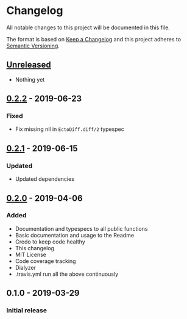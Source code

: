 # Changelog

All notable changes to this project will be documented in this file.

The format is based on [Keep a Changelog](http://keepachangelog.com/en/1.0.0/)
and this project adheres to [Semantic Versioning](http://semver.org/spec/v2.0.0.html).

## [Unreleased][]

- Nothing yet

## [0.2.2][] - 2019-06-23

### Fixed

- Fix missing nil in `EctoDiff.diff/2` typespec

## [0.2.1][] - 2019-06-15

### Updated

- Updated dependencies

## [0.2.0][] - 2019-04-06

### Added

- Documentation and typespecs to all public functions
- Basic documentation and usage to the Readme
- Credo to keep code healthy
- This changelog
- MIT License
- Code coverage tracking
- Dialyzer
- .travis.yml run all the above continuously

## 0.1.0 - 2019-03-29

### Initial release

[Unreleased]: https://github.com/peek-travel/ecto_diff/compare/0.2.2...HEAD
[0.2.2]: https://github.com/peek-travel/ecto_diff/compare/0.2.1...0.2.2
[0.2.1]: https://github.com/peek-travel/ecto_diff/compare/0.2.0...0.2.1
[0.2.0]: https://github.com/peek-travel/ecto_diff/compare/0.1.0...0.2.0
